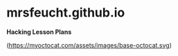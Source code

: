# mrsfeucht.github.io
**Hacking Lesson Plans**
<picture>
  <source media="(prefers-color-scheme: dark)" srcset="https://user-images.githubusercontent.com/25423296/163456776-7f95b81a-f1ed-45f7-b7ab-8fa810d529fa.png">


(https://myoctocat.com/assets/images/base-octocat.svg)

